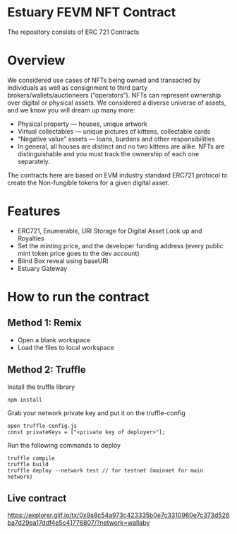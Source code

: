 # Estuary FEVM NFT Contract

The repository consists of ERC 721 Contracts

# Overview
We considered use cases of NFTs being owned and transacted by individuals as well as consignment to third party brokers/wallets/auctioneers (“operators”). NFTs can represent ownership over digital or physical assets. We considered a diverse universe of assets, and we know you will dream up many more:

- Physical property — houses, unique artwork
- Virtual collectables — unique pictures of kittens, collectable cards
- “Negative value” assets — loans, burdens and other responsibilities
- In general, all houses are distinct and no two kittens are alike. NFTs are distinguishable and you must track the ownership of each one separately.

The contracts here are based on EVM industry standard ERC721 protocol to create the Non-fungible tokens for a given digital asset. 

# Features
- ERC721, Enumerable, URI Storage for Digital Asset Look up and Royalties
- Set the minting price, and the developer funding address (every public mint token price goes to the dev account)
- Blind Box reveal using baseURI
- Estuary Gateway

# How to run the contract

## Method 1: Remix
- Open a blank workspace
- Load the files to local workspace

## Method 2: Truffle
Install the truffle library
```
npm install
```

Grab your network private key and put it on the truffle-config
```
open truffle-config.js
const privateKeys = ["<private key of deployer>"]; 
```

Run the following commands to deploy
```
truffle compile
truffle build
truffle deploy --network test // for testnet (mainnet for main network)
```

## Live contract
https://explorer.glif.io/tx/0x9a8c54a973c423335b0e7c3310960e7c373d526ba7d29ea17ddf4e5c41776807/?network=wallaby
